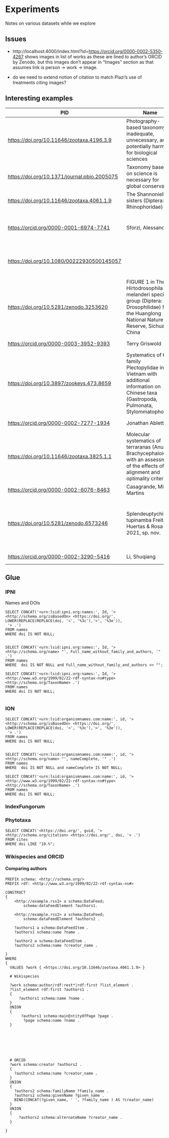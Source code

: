 # Experiments

Notes on various datasets while we explore

## Issues

- http://localhost:4000/index.html?id=https://orcid.org/0000-0002-5350-4267 shows images in list of works as these are lined to author’s ORCID by Zenodo, but this images don’t appear in “Images” section as that assumes link is person -> work -> image.

- do we need to extend notion of citation to match Plazi’s use of treatments citing images?

## Interesting examples

PID | Name | Notes
--|--|--
https://doi.org/10.11646/zootaxa.4196.3.9 | Photography-based taxonomy is inadequate, unnecessary, and potentially harmful for biological sciences | Lots of ORCIDs
https://doi.org/10.1371/journal.pbio.2005075 | Taxonomy based on science is necessary for global conservation | Lots of ORCIDs
https://doi.org/10.11646/zootaxa.4061.1.9 | The Shannoniella sisters (Diptera: Rhinophoridae) | ORCID and Wikispecies
https://orcid.org/0000-0001-6974-7741 | Sforzi, Alessandra | Lots of works that are Zenodo DOIs for treatments
https://doi.org/10.1080/00222930500145057 | | The genus Lilloiconcha in Colombia (Gastropoda: Charopidae) | Images in Zenodo, linked to CoL by DOI
https://doi.org/10.5281/zenodo.3253620 |FIGURE 1 in The Hirtodrosophila melanderi species group (Diptera: Drosophilidae) from the Huanglong National Nature Reserve, Sichuan, China | Phylogeny image
https://orcid.org/0000-0003-3952-9393 | Terry Griswold | Lots of images
https://doi.org/10.3897/zookeys.473.8659 | Systematics of the family Plectopylidae in Vietnam with additional information on Chinese taxa (Gastropoda, Pulmonata, Stylommatophora) | abstract, images
https://orcid.org/0000-0002-7277-1934 | Jonathan Ablett | LOTS of images
https://doi.org/10.11646/zootaxa.3825.1.1 | Molecular systematics of terraranas (Anura: Brachycephaloidea) with an assessment of the effects of alignment and optimality criteria | lots of cites/cited by, images are all of phylogeny 
https://orcid.org/0000-0002-6076-8463 | Casagrande, Mirna Martins | butterfly images
https://doi.org/10.5281/zenodo.6573246 | Splendeuptychia tupinamba Freitas, Huertas & Rosa 2021, sp. nov. | A treatment that cites images, and which has a keyword that matches the new species name. 
https://orcid.org/0000-0002-3290-5416 | Li, Shuqiang | lots of spider images

## Glue

### IPNI

Names and DOIs

```
SELECT CONCAT('<urn:lsid:ipni.org:names:', Id, '> <http://schema.org/isBasedOn> <https://doi.org/', 
LOWER(REPLACE(REPLACE(doi, '<', '%3c'),'>', '%3e')),
 '> .') 
FROM names 
WHERE doi IS NOT NULL;


SELECT CONCAT('<urn:lsid:ipni.org:names:', Id, '> <http://schema.org/name> "', Full_name_without_family_and_authors, '" .') 
FROM names 
WHERE  doi IS NOT NULL and Full_name_without_family_and_authors <> "";

SELECT CONCAT('<urn:lsid:ipni.org:names:', Id, '> <http://www.w3.org/1999/02/22-rdf-syntax-ns#type> <http://schema.org/TaxonName> .') 
FROM names 
WHERE doi IS NOT NULL;


```

### ION

```
SELECT CONCAT('<urn:lsid:organismnames.com:name:', id, '> <http://schema.org/isBasedOn> <https://doi.org/', 
LOWER(REPLACE(REPLACE(doi, '<', '%3c'),'>', '%3e')),
 '> .') 
FROM names 
WHERE doi IS NOT NULL;


SELECT CONCAT('<urn:lsid:organismnames.com:name:', id, '> <http://schema.org/name> "', nameComplete, '" .') 
FROM names 
WHERE  doi IS NOT NULL and nameComplete IS NOT NULL;

SELECT CONCAT('<urn:lsid:organismnames.com:name:', id, '> <http://www.w3.org/1999/02/22-rdf-syntax-ns#type> <http://schema.org/TaxonName> .') 
FROM names 
WHERE doi IS NOT NULL;
```

### IndexFungorum

### Phytotaxa

```
SELECT CONCAT('<https://doi.org/', guid, '> <http://schema.org/citation> <https://doi.org/', doi, '> .') 
FROM cites 
WHERE doi LIKE "10.%";
```

### Wikispecies and ORCID

#### Comparing authors

```
PREFIX schema: <http://schema.org/>
PREFIX rdf: <http://www.w3.org/1999/02/22-rdf-syntax-ns#>

CONSTRUCT
{
	<http://example.rss1> a schema:DataFeed;
		schema:dataFeedElement ?authors1.
  
 	<http://example.rss2> a schema:DataFeed;
		schema:dataFeedElement ?authors2 .

	?authors1 a schema:DataFeedItem .
    ?authors1 schema:name ?name .

  	?author2 a schema:DataFeedItem .
    ?authors2 schema:name ?creator_name .
  
}
WHERE
{
  VALUES ?work { <https://doi.org/10.11646/zootaxa.4061.1.9> }
         
  # Wikispecies
  
  ?work schema:author/rdf:rest*|rdf:first ?list_element .
  ?list_element rdf:first ?authors1 .
  {
	  ?authors1 schema:name ?name .
  }
  UNION
  {
       ?authors1 schema:mainEntityOfPage ?page .
    	?page schema:name ?name .
  }



  
         
         
         
  # ORCID
  ?work schema:creator ?authors2 .
  {
  	?authors2 schema:name ?creator_name .
  } 
  UNION
  {
  	?authors2 schema:familyName ?family_name .
  	?authors2 schema:givenName ?given_name .
    BIND(CONCAT(?given_name, ' ', ?family_name ) AS ?creator_name)
  }
  UNION
  {
  	  ?authors2 schema:alternateName ?creator_name .
  }
  
}

```



